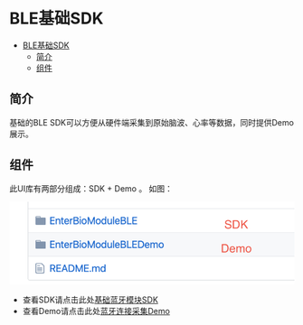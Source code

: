 # BLE基础SDK

- [BLE基础SDK](#ble%e5%9f%ba%e7%a1%80sdk)
  - [简介](#%e7%ae%80%e4%bb%8b)
  - [组件](#%e7%bb%84%e4%bb%b6)

## 简介

基础的BLE SDK可以方便从硬件端采集到原始脑波、心率等数据，同时提供Demo展示。

## 组件

此UI库有两部分组成：SDK + Demo 。 
如图：

![Project Structure](/img/3.png)

- 查看SDK请点击此处[基础蓝牙模块SDK](EnterBioModuleBLE/)
- 查看Demo请点击此处[蓝牙连接采集Demo](EnterBioModuleBLEDemo/)
